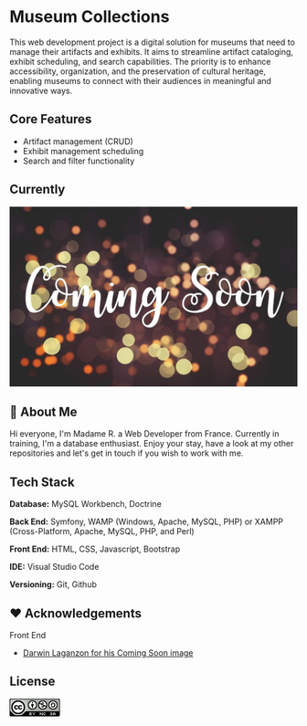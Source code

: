 
# Museum Collections

This web development project is a digital solution for museums that need to manage their artifacts and exhibits. It aims to streamline artifact cataloging, exhibit scheduling, and search capabilities. The priority is to enhance accessibility, organization, and the preservation of cultural heritage, enabling museums to connect with their audiences in meaningful and innovative ways.





## Core Features

- Artifact management (CRUD)
- Exhibit management scheduling
- Search and filter functionality



## Currently


![App Screenshot](./00_readme/coming_soon.jpg)




## 🍞 About Me
Hi everyone, I'm Madame R. a Web Developer from France. 
Currently in training, I'm a database enthusiast.
Enjoy your stay, have a look at my other repositories and let's get in touch if you wish to work with me.


## Tech Stack

**Database:** MySQL Workbench, Doctrine

**Back End:** Symfony, WAMP (Windows, Apache, MySQL, PHP) or XAMPP (Cross-Platform, Apache, MySQL, PHP, and Perl)

**Front End:** HTML, CSS, Javascript, Bootstrap

**IDE:** Visual Studio Code

**Versioning:** Git, Github



## ❤️ Acknowledgements

Front End

 - [Darwin Laganzon for his Coming Soon image](https://pixabay.com/fr/users/madartzgraphics-3575871/)


## License


![CREATIVE COMMONS](./00_readme/badge_cc.png)

